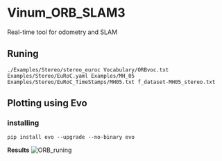 # Vinum_ORB_SLAM3
Real-time tool for odometry and SLAM 

## Runing
```
./Examples/Stereo/stereo_euroc Vocabulary/ORBvoc.txt Examples/Stereo/EuRoC.yaml Examples/MH_05 Examples/Stereo/EuRoC_TimeStamps/MH05.txt f_dataset-MH05_stereo.txt 
```

## Plotting using Evo

### installing
```
pip install evo --upgrade --no-binary evo
```
**Results**
![ORB_runing](https://github.com/dssdanial/Vinum_ORB_SLAM3/assets/32397445/f43f8069-c26f-4cae-a4be-38c282804a1b)



